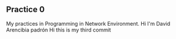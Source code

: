 ## Practice 0
My practices in Programming in Network Environment.
Hi I'm David Arencibia padrón
Hi this is my third commit 